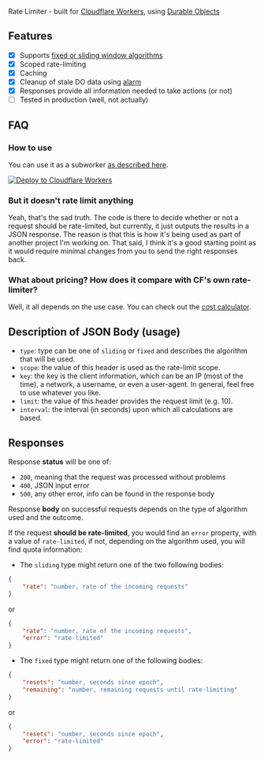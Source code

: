 Rate Limiter - built for [Cloudflare Workers](https://developers.cloudflare.com/workers/), using [Durable Objects](https://developers.cloudflare.com/workers/learning/using-durable-objects/)

## Features
- [x] Supports [fixed or sliding window algorithms](https://www.quinbay.com/blog/understanding-rate-limiting-algorithms)
- [x] Scoped rate-limiting
- [x] Caching 
- [x] Cleanup of stale DO data using [alarm](https://developers.cloudflare.com/workers/learning/using-durable-objects/#alarms-in-durable-objects)
- [x] Responses provide all information needed to take actions (or not)
- [ ] Tested in production (well, not actually)

## FAQ

### How to use
You can use it as a subworker [as described here](https://developers.cloudflare.com/workers/platform/bindings/about-service-bindings/).

[![Deploy to Cloudflare Workers](https://deploy.workers.cloudflare.com/button)](https://deploy.workers.cloudflare.com/?url=https://github.com/honzabit/durable-limiter)

### But it doesn't rate limit anything
Yeah, that's the sad truth. The code is there to decide whether or not a request should be rate-limited, but currently, it just outputs the results in a JSON response. The reason is that this is how it's being used as part of another project I'm working on. That said, I think it's a good starting point as it would require minimal changes from you to send the right responses back.

### What about pricing? How does it compare with CF's own rate-limiter?
Well, it all depends on the use case. You can check out the [cost calculator](https://dl-cost-calculator.dev0x.workers.dev/).


## Description of JSON Body (usage)
* `type`: type can be one of `sliding` or `fixed` and describes the algorithm that will be used.
* `scope`: the value of this header is used as the rate-limit scope.
* `key`: the key is the client information, which can be an IP (most of the time), a network, a username, or even a user-agent. In general, feel free to use whatever you like.
* `limit`: the value of this header provides the request limit (e.g. 10).
* `interval`: the interval (in seconds) upon which all calculations are based.

## Responses
Response __status__ will be one of:
* `200`, meaning that the request was processed without problems
* `400`, JSON input error
* `500`, any other error, info can be found in the response body

Response __body__ on successful requests depends on the type of algorithm used and the outcome.

If the request __should be rate-limited__, you would find an `error` property, with a value of `rate-limited`, if not, depending on the algorithm used, you will find quota information:


* The `sliding` type might return one of the two following bodies:
```json
{
    "rate": "number, rate of the incoming requests"
}
```
or
```json
{
    "rate": "number, rate of the incoming requests",
    "error": "rate-limited"
}
```   

* The `fixed` type might return one of the following bodies:
```json
{ 
    "resets": "number, seconds since epoch",
    "remaining": "number, remaining requests until rate-limiting"
}
```   
or
```json
{
    "resets": "number, seconds since epoch",
    "error": "rate-limited"
}
```
